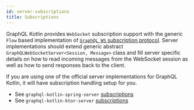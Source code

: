 ```yaml
---
id: server-subscriptions
title: Subscriptions
---
```


GraphQL Kotlin provides `WebSocket` subscription support with the generic `Flow` based implementation of [`GraphQL WS` subscription
protocol](https://github.com/enisdenjo/graphql-ws/blob/master/PROTOCOL.md). Server implementations should extend generic abstract `GraphQLWebSocketServer<Session, Message>` class and fill server
specific details on how to read incoming messages from the WebSocket session as well as how to send responses back to the client.

If you are using one of the official server implementations for GraphQL Kotlin, it will have subscription handling setup for you.

-   See `graphql-kotlin-spring-server` [subscriptions](spring-server/spring-subscriptions.md)
-   See `graphql-kotlin-ktor-server` [subscriptions](spring-server/spring-subscriptions.md)
